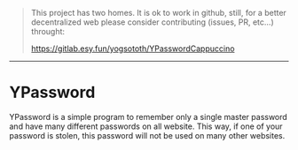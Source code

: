 > This project has two homes.
> It is ok to work in github, still, for a better decentralized web
> please consider contributing (issues, PR, etc...) throught:
>
> https://gitlab.esy.fun/yogsototh/YPasswordCappuccino

---


# YPassword

YPassword is a simple program to remember only a single master password and have many different passwords on all website.
This way, if one of your password is stolen, this password will not be used on many other websites.
